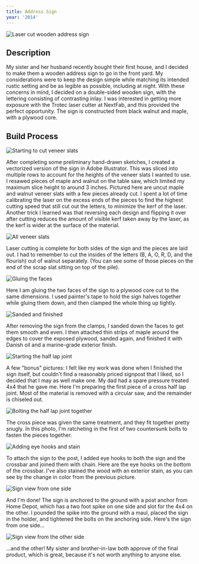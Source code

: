 ```yaml
---
title: Address Sign
year: '2014'
---
```


![Laser cut wooden address sign](/projects/address-sign/process9.jpg)

## Description ##

My sister and her husband recently bought their first house, and I decided to make them a wooden address sign to go in the front yard. My considerations were to keep the design simple while matching its intended rustic setting and be as legible as possible, including at night. With these concerns in mind, I decided on a double-sided wooden sign, with the lettering consisting of contrasting inlay. I was interested in getting more exposure with the Trotec laser cutter at NextFab, and this provided the perfect opportunity. The sign is constructed from black walnut and maple, with a plywood core.

## Build Process ##

![Starting to cut veneer slats](/projects/address-sign/process1.jpg)

After completing some preliminary hand-drawn sketches, I created a vectorized version of the sign in Adobe Illustrator. This was sliced into multiple rows to account for the heights of the veneer slats I wanted to use. I resawed pieces of maple and walnut on the table saw, which limited my maximum slice height to around 3 inches. Pictured here are uncut maple and walnut veneer slats with a few pieces already cut. I spent a lot of time calibrating the laser on the excess ends of the pieces to find the highest cutting speed that still cut out the letters, to minimize the kerf of the laser. Another trick I learned was that reversing each design and flipping it over after cutting reduces the amount of visible kerf taken away by the laser, as the kerf is wider at the surface of the material.

![All veneer slats](/projects/address-sign/process2.jpg)

Laser cutting is complete for both sides of the sign and the pieces are laid out. I had to remember to cut the insides of the letters (B, A, O, R, D, and the flourish) out of walnut separately. (You can see some of those pieces on the end of the scrap slat sitting on top of the pile).

![Gluing the faces](/projects/address-sign/process3.jpg)

Here I am gluing the two faces of the sign to a plywood core cut to the same dimensions. I used painter's tape to hold the sign halves together while gluing them down, and then clamped the whole thing up tightly.

![Sanded and finished](/projects/address-sign/process4.jpg)

After removing the sign from the clamps, I sanded down the faces to get them smooth and even. I then attached thin strips of maple around the edges to cover the exposed plywood, sanded again, and finished it with Danish oil and a marine-grade exterior finish.

![Starting the half lap joint](/projects/address-sign/process5.jpg)

A few "bonus" pictures: I felt like my work was done when I finished the sign itself, but couldn't find a reasonably priced signpost that I liked, so I decided that I may as well make one. My dad had a spare pressure treated 4x4 that he gave me. Here I'm preparing the first piece of a cross half lap joint. Most of the material is removed with a circular saw, and the remainder is chiseled out.

![Bolting the half lap joint together](/projects/address-sign/process6.jpg)

The cross piece was given the same treatment, and they fit together pretty snugly. In this photo, I'm ratcheting in the first of two countersunk bolts to fasten the pieces together.

![Adding eye hooks and stain](/projects/address-sign/process7.jpg)

To attach the sign to the post, I added eye hooks to both the sign and the crossbar and joined them with chain. Here are the eye hooks on the bottom of the crossbar. I've also stained the wood with an exterior stain, as you can see by the change in color from the previous picture.

![Sign view from one side](/projects/address-sign/process8.jpg)

And I'm done! The sign is anchored to the ground with a post anchor from Home Depot, which has a two foot spike on one side and slot for the 4x4 on the other. I pounded the spike into the ground with a maul, placed the sign in the holder, and tightened the bolts on the anchoring side. Here's the sign from one side...

![Sign view from the other side](/projects/address-sign/process9.jpg)

...and the other! My sister and brother-in-law both approve of the final product, which is great, because it's not worth anything to anyone else.